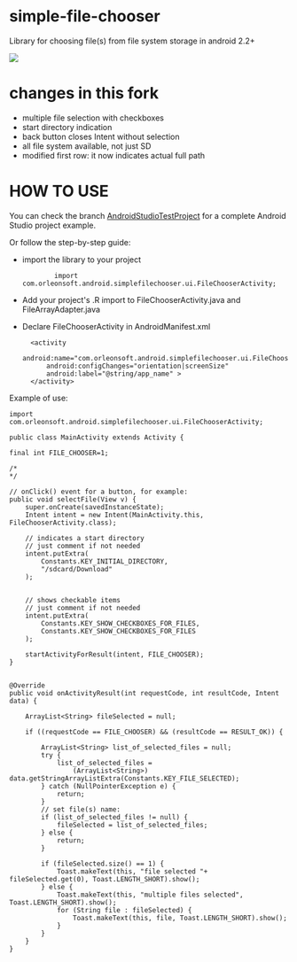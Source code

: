 simple-file-chooser
===================

Library for choosing file(s) from file system storage in android 2.2+


![](http://androidcustomviews.com/wp-content/uploads/2014/08/68747470733a2f2f6c68342e676f6f676c6575736572636f6e74656e742e636f6d2f2d74494274587757594246632f55636d68337370645f48492f41414141414141414441672f726f44456f4458437241342f773335332d683538382d6e6f2f53637265656e73686f745f32303.png)


changes in this fork
====================

* multiple file selection with checkboxes
* start directory indication
* back button closes Intent without selection
* all file system available, not just SD
* modified first row: it now indicates actual full path


HOW TO USE
===================

You can check the branch [AndroidStudioTestProject](https://github.com/circulosmeos/simple-file-chooser/tree/AndroidStudioTestProject) for a complete Android Studio project example.
   
Or follow the step-by-step guide:   
   
* import the library to your project   
    
              import com.orleonsoft.android.simplefilechooser.ui.FileChooserActivity;   
    

* Add your project's .R import to FileChooserActivity.java and FileArrayAdapter.java 

* Declare FileChooserActivity in AndroidManifest.xml 
   
        <activity
            android:name="com.orleonsoft.android.simplefilechooser.ui.FileChooserActivity"
            android:configChanges="orientation|screenSize"
            android:label="@string/app_name" >
        </activity>

Example of use:

   
	import com.orleonsoft.android.simplefilechooser.ui.FileChooserActivity;

	public class MainActivity extends Activity {

	final int FILE_CHOOSER=1; 

	/*
	*/

	// onClick() event for a button, for example:
	public void selectFile(View v) {
		super.onCreate(savedInstanceState);
		Intent intent = new Intent(MainActivity.this, FileChooserActivity.class);

		// indicates a start directory
		// just comment if not needed
		intent.putExtra(
			Constants.KEY_INITIAL_DIRECTORY,
			"/sdcard/Download"
		);


		// shows checkable items
		// just comment if not needed
		intent.putExtra(
			Constants.KEY_SHOW_CHECKBOXES_FOR_FILES,
			Constants.KEY_SHOW_CHECKBOXES_FOR_FILES
		);

		startActivityForResult(intent, FILE_CHOOSER);
	}


	@Override
	public void onActivityResult(int requestCode, int resultCode, Intent data) {

		ArrayList<String> fileSelected = null;

		if ((requestCode == FILE_CHOOSER) && (resultCode == RESULT_OK)) {

			ArrayList<String> list_of_selected_files = null;
			try {
				list_of_selected_files =
					(ArrayList<String>) data.getStringArrayListExtra(Constants.KEY_FILE_SELECTED);
			} catch (NullPointerException e) {
				return;
			}
			// set file(s) name:
			if (list_of_selected_files != null) {
				fileSelected = list_of_selected_files;
			} else {
				return;
			}

			if (fileSelected.size() == 1) {
				Toast.makeText(this, "file selected "+ fileSelected.get(0), Toast.LENGTH_SHORT).show();
			} else {
				Toast.makeText(this, "multiple files selected", Toast.LENGTH_SHORT).show();
				for (String file : fileSelected) {
					Toast.makeText(this, file, Toast.LENGTH_SHORT).show();
				}
			}
		}
	}


